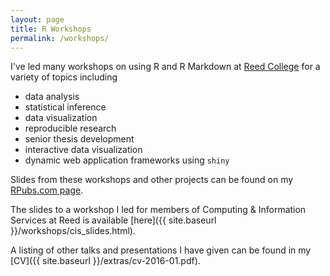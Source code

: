 ```yaml
---
layout: page
title: R Workshops
permalink: /workshops/
---
```


I've led many workshops on using R and R Markdown at <a target="_blank" href="http://www.reed.edu">Reed College</a> for a variety of topics including

- data analysis
- statistical inference
- data visualization
- reproducible research
- senior thesis development
- interactive data visualization
- dynamic web application frameworks using `shiny`

Slides from these workshops and other projects can be found on my <a target="_blank" href="http://www.rpubs.com/cismay">RPubs.com page</a>.

The slides to a workshop I led for members of Computing & Information Services at Reed is available [here]({{ site.baseurl }}/workshops/cis_slides.html).

A listing of other talks and presentations I have given can be found in my [CV]({{ site.baseurl }}/extras/cv-2016-01.pdf).